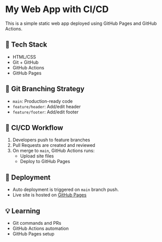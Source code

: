 # My Web App with CI/CD

This is a simple static web app deployed using GitHub Pages and GitHub Actions.

## 🔧 Tech Stack

- HTML/CSS
- Git + GitHub
- GitHub Actions
- GitHub Pages

## 🌱 Git Branching Strategy

- `main`: Production-ready code
- `feature/header`: Add/edit header
- `feature/footer`: Add/edit footer

## 🚀 CI/CD Workflow

1. Developers push to feature branches
2. Pull Requests are created and reviewed
3. On merge to `main`, GitHub Actions runs:
   - Upload site files
   - Deploy to GitHub Pages

## 🔄 Deployment

- Auto deployment is triggered on `main` branch push.
- Live site is hosted on [GitHub Pages](https://<Abhi7022-hash>.github.io/<my-web-app>/)

## 💡 Learning

- Git commands and PRs
- GitHub Actions automation
- GitHub Pages setup
